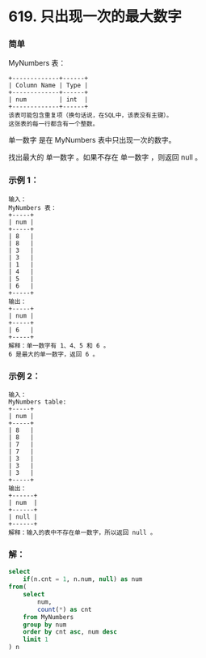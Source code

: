 # 619. 只出现一次的最大数字

### 简单

MyNumbers 表：

    +-------------+------+
    | Column Name | Type |
    +-------------+------+
    | num         | int  |
    +-------------+------+
    该表可能包含重复项（换句话说，在SQL中，该表没有主键）。
    这张表的每一行都含有一个整数。
 

单一数字 是在 MyNumbers 表中只出现一次的数字。

找出最大的 单一数字 。如果不存在 单一数字 ，则返回 null 。

### 示例 1：

    输入：
    MyNumbers 表：
    +-----+
    | num |
    +-----+
    | 8   |
    | 8   |
    | 3   |
    | 3   |
    | 1   |
    | 4   |
    | 5   |
    | 6   |
    +-----+
    输出：
    +-----+
    | num |
    +-----+
    | 6   |
    +-----+
    解释：单一数字有 1、4、5 和 6 。
    6 是最大的单一数字，返回 6 。

### 示例 2：

    输入：
    MyNumbers table:
    +-----+
    | num |
    +-----+
    | 8   |
    | 8   |
    | 7   |
    | 7   |
    | 3   |
    | 3   |
    | 3   |
    +-----+
    输出：
    +------+
    | num  |
    +------+
    | null |
    +------+
    解释：输入的表中不存在单一数字，所以返回 null 。

### 解：

```sql
select 
    if(n.cnt = 1, n.num, null) as num
from(    
    select 
        num,
        count(*) as cnt
    from MyNumbers
    group by num
    order by cnt asc, num desc
    limit 1
) n
```